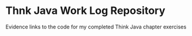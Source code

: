 # Thnk Java Work Log Repository

Evidence links to the code for my completed Think Java chapter exercises
